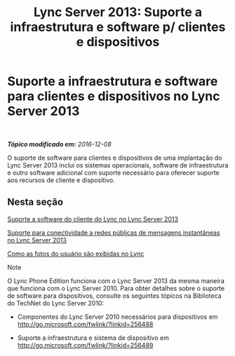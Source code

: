 ﻿---
title: "Lync Server 2013: Suporte a infraestrutura e software p/ clientes e dispositivos"
TOCTitle: Suporte a infraestrutura e software para clientes e dispositivos
ms:assetid: 5dcccc2d-efb0-4e7d-9f14-34435fac8dde
ms:mtpsurl: https://technet.microsoft.com/pt-br/library/Gg398412(v=OCS.15)
ms:contentKeyID: 49306853
ms.date: 12/10/2016
mtps_version: v=OCS.15
ms.translationtype: HT
---

# Suporte a infraestrutura e software para clientes e dispositivos no Lync Server 2013

 

_**Tópico modificado em:** 2016-12-08_

O suporte de software para clientes e dispositivos de uma implantação do Lync Server 2013 inclui os sistemas operacionais, software de infraestrutura e outro software adicional com suporte necessário para oferecer suporte aos recursos de cliente e dispositivo.

## Nesta seção

   [Suporte a software do cliente do Lync no Lync Server 2013](lync-server-2013-lync-client-software-support.md)

   [Suporte para conectividade a redes públicas de mensagens instantâneas no Lync Server 2013](lync-server-2013-support-for-public-instant-messenger-connectivity.md)

   [Como as fotos do usuário são exibidas no Lync](how-user-photos-are-displayed-in-lync.md)

> [!NOTE]  
> O Lync Phone Edition funciona com o Lync Server 2013 da mesma maneira que funciona com o Lync Server 2010. Para obter detalhes sobre o suporte de software para dispositivos, consulte os seguintes tópicos na Biblioteca do TechNet do Lync Server 2010:<ul>
> 
> <li><p>Componentes do Lync Server 2010 necessários para dispositivos em <a href="http://go.microsoft.com/fwlink/?linkid=256488%26clcid=0x416">http://go.microsoft.com/fwlink/?linkid=256488</a></p></li>
> 
> 
> <li><p>Suporte a infraestrutura e sistema de dispositivo em <a href="http://go.microsoft.com/fwlink/?linkid=256489%26clcid=0x416">http://go.microsoft.com/fwlink/?linkid=256489</a></p></li></ul>

